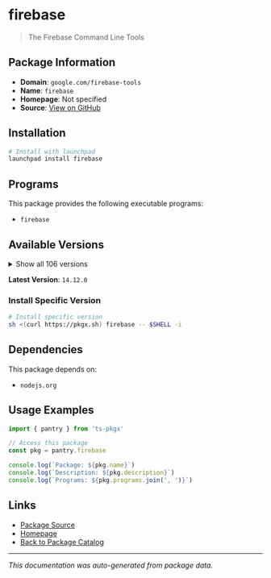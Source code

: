 # firebase

> The Firebase Command Line Tools

## Package Information

- **Domain**: `google.com/firebase-tools`
- **Name**: `firebase`
- **Homepage**: Not specified
- **Source**: [View on GitHub](https://github.com/pkgxdev/pantry/tree/main/projects/google.com/firebase-tools/package.yml)

## Installation

```bash
# Install with launchpad
launchpad install firebase
```

## Programs

This package provides the following executable programs:

- `firebase`

## Available Versions

<details>
<summary>Show all 106 versions</summary>

- `14.12.0`, `14.11.2`, `14.11.1`, `14.11.0`, `14.10.1`
- `14.10.0`, `14.9.0`, `14.8.0`, `14.7.0`, `14.6.0`
- `14.5.1`, `14.5.0`, `14.4.0`, `14.3.1`, `14.3.0`
- `14.2.2`, `14.2.1`, `14.2.0`, `14.1.0`, `14.0.1`
- `14.0.0`, `13.35.1`, `13.35.0`, `13.34.0`, `13.33.0`
- `13.32.0`, `13.31.2`, `13.31.1`, `13.31.0`, `13.30.0`
- `13.29.3`, `13.29.2`, `13.29.1`, `13.29.0`, `13.28.0`
- `13.27.0`, `13.26.0`, `13.25.0`, `13.24.2`, `13.24.1`
- `13.24.0`, `13.23.1`, `13.22.1`, `13.22.0`, `13.21.0`
- `13.20.2`, `13.20.1`, `13.20.0`, `13.19.0`, `13.18.0`
- `13.17.0`, `13.16.0`, `13.15.4`, `13.15.3`, `13.15.2`
- `13.15.1`, `13.15.0`, `13.14.2`, `13.14.1`, `13.14.0`
- `13.13.3`, `13.13.2`, `13.13.1`, `13.13.0`, `13.12.0`
- `13.11.4`, `13.11.3`, `13.11.2`, `13.11.1`, `13.11.0`
- `13.10.2`, `13.10.1`, `13.10.0`, `13.9.0`, `13.8.3`
- `13.8.2`, `13.8.1`, `13.8.0`, `13.7.5`, `13.7.4`
- `13.7.3`, `13.7.2`, `13.7.1`, `13.7.0`, `13.6.1`
- `13.6.0`, `13.5.2`, `13.5.1`, `13.5.0`, `13.4.1`
- `13.4.0`, `13.3.1`, `13.3.0`, `13.2.1`, `13.2.0`
- `13.1.0`, `13.0.3`, `13.0.2`, `13.0.1`, `13.0.0`
- `12.9.1`, `12.9.0`, `12.8.1`, `12.8.0`, `12.7.0`
- `12.6.2`

</details>

**Latest Version**: `14.12.0`

### Install Specific Version

```bash
# Install specific version
sh <(curl https://pkgx.sh) firebase -- $SHELL -i
```

## Dependencies

This package depends on:

- `nodejs.org`

## Usage Examples

```typescript
import { pantry } from 'ts-pkgx'

// Access this package
const pkg = pantry.firebase

console.log(`Package: ${pkg.name}`)
console.log(`Description: ${pkg.description}`)
console.log(`Programs: ${pkg.programs.join(', ')}`)
```

## Links

- [Package Source](https://github.com/pkgxdev/pantry/tree/main/projects/google.com/firebase-tools/package.yml)
- [Homepage](#)
- [Back to Package Catalog](../../../package-catalog.md)

---

*This documentation was auto-generated from package data.*
